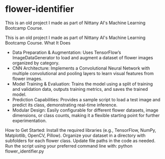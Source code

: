 # flower-identifier

This is an old project I made as part of Nittany AI's Machine Learning Bootcamp Course.

This is an old project I made as part of Nittany AI's Machine Learning Bootcamp Course.
What It Does
- Data Preparation & Augmentation:
    Uses TensorFlow’s ImageDataGenerator to load and augment a dataset of flower images organized by category.
- CNN Architecture:
    Implements a Convolutional Neural Network with multiple convolutional and pooling layers to learn visual features from flower images.
- Model Training & Evaluation:
    Trains the model using a split of training and validation data, outputs training metrics, and saves the trained model.
- Prediction Capabilities:
    Provides a sample script to load a test image and predict its class, demonstrating real-time inference.
- Modular Design:
    Easily configurable for different flower datasets, image dimensions, or class counts, making it a flexible starting point for further experimentation.

How to Get Started:
  Install the required libraries (e.g., TensorFlow, NumPy, Matplotlib, OpenCV, Pillow).
  Organize your dataset in a directory with subfolders for each flower class.
  Update file paths in the code as needed.
  Run the script using your preferred command line with:
  python flower_identifier.py
